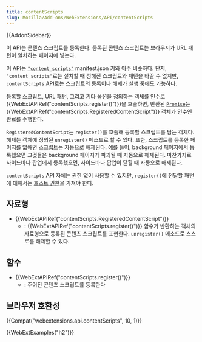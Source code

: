 ```yaml
---
title: contentScripts
slug: Mozilla/Add-ons/WebExtensions/API/contentScripts
---
```


{{AddonSidebar}}

이 API는 콘텐츠 스크립트를 등록한다. 등록된 콘텐츠 스크립트는 브라우저가 URL 패턴이 일치하는 페이지에 넣는다.

이 API는 [`"content_scripts"`](/en-US/docs/Mozilla/Add-ons/WebExtensions/manifest.json/content_scripts) manifest.json 키와 아주 비슷하다. 단지, `"content_scripts"`로는 설치할 때 정해진 스크립트와 패턴을 바꿀 수 없지만, `contentScripts` API로는 스크립트의 등록이나 해제가 실행 중에도 가능하다.

등록할 스크립트, URL 패턴, 그리고 기타 옵션을 정의하는 객체를 인수로 {{WebExtAPIRef("contentScripts.register()")}}을 호출하면, 반환된 [`Promise`](/en-US/docs/Web/JavaScript/Reference/Global_Objects/Promise)는 {{WebExtAPIRef("contentScripts.RegisteredContentScript")}} 객체가 인수인 완료를 수행한다.

`RegisteredContentScript`는 `register()`를 호출해 등록할 스크립트를 담는 객체다. 해제는 객체에 정의된 `unregister()` 메소드로 할 수 있다. 또한, 스크립트를 등록한 페이지를 없애면 스크립트는 자동으로 해제된다. 예를 들어, background 페이지에서 등록했으면 그것들은 background 페이지가 파괴될 때 자동으로 해제된다. 마찬가지로 사이드바나 팝업에서 등록했으면, 사이드바나 팝업이 닫힐 때 자동으로 해제된다.

`contentScripts` API 자체는 권한 없이 사용할 수 있지만, `register()`에 전달할 패턴에 대해서는 [호스트 권한](/en-US/Add-ons/WebExtensions/manifest.json/permissions#Host_permissions)을 가져야 한다.

## 자료형

- {{WebExtAPIRef("contentScripts.RegisteredContentScript")}}
  - : {{WebExtAPIRef("contentScripts.register()")}} 함수가 반환하는 객체의 자료형으로 등록된 콘텐츠 스크립트를 표현한다. `unregister()` 메소드로 스스로를 해제할 수 있다.

## 함수

- {{WebExtAPIRef("contentScripts.register()")}}
  - : 주어진 콘텐츠 스크립트를 등록한다

## 브라우저 호환성

{{Compat("webextensions.api.contentScripts", 10, 1)}}

{{WebExtExamples("h2")}}
